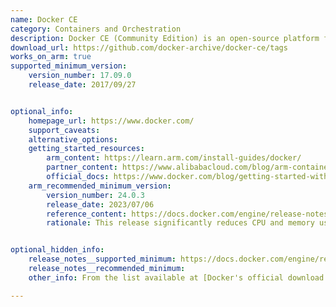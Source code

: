 ```yaml
---
name: Docker CE
category: Containers and Orchestration
description: Docker CE (Community Edition) is an open-source platform for developing, shipping, and running applications in containers.
download_url: https://github.com/docker-archive/docker-ce/tags
works_on_arm: true
supported_minimum_version: 
    version_number: 17.09.0
    release_date: 2017/09/27


optional_info:
    homepage_url: https://www.docker.com/
    support_caveats:
    alternative_options: 
    getting_started_resources:
        arm_content: https://learn.arm.com/install-guides/docker/
        partner_content: https://www.alibabacloud.com/blog/arm-container-applications-accelerating-development-and-testing_595802
        official_docs: https://www.docker.com/blog/getting-started-with-docker-for-arm-on-linux/
    arm_recommended_minimum_version:
        version_number: 24.0.3
        release_date: 2023/07/06
        reference_content: https://docs.docker.com/engine/release-notes/24.0/#2403
        rationale: This release significantly reduces CPU and memory usage when populating the debug section of GET/ info, improving performance during diagnostics. Packaging updates include Go 1.20.5, Docker Compose v2.19.1, and Buildx v0.11.1, ensuring runtime and build tool improvements.


optional_hidden_info:
    release_notes__supported_minimum: https://docs.docker.com/engine/release-notes/17.09/
    release_notes__recommended_minimum:
    other_info: From the list available at [Docker's official download page](https://download.docker.com/linux/static/stable/aarch64/) for ARM64, it is clear that Docker CE 17.09.0 rolled out initial support for ARM64 architecture.

---
```

